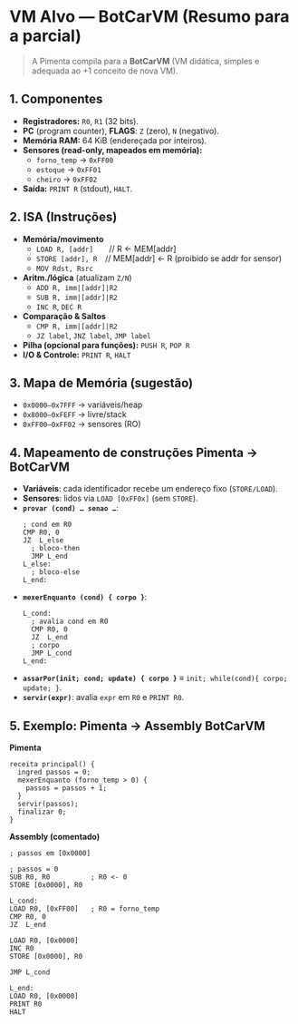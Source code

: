 # VM Alvo — BotCarVM (Resumo para a parcial)

> A Pimenta compila para a **BotCarVM** (VM didática, simples e adequada ao +1 conceito de nova VM).

## 1. Componentes
- **Registradores:** `R0`, `R1` (32 bits).
- **PC** (program counter), **FLAGS**: `Z` (zero), `N` (negativo).
- **Memória RAM:** 64 KiB (endereçada por inteiros).
- **Sensores (read-only, mapeados em memória):**
  - `forno_temp` → `0xFF00`
  - `estoque` → `0xFF01`
  - `cheiro` → `0xFF02`
- **Saída:** `PRINT R` (stdout), `HALT`.

## 2. ISA (Instruções)
- **Memória/movimento**
  - `LOAD R, [addr]`  // R ← MEM[addr]
  - `STORE [addr], R` // MEM[addr] ← R  (proibido se addr for sensor)
  - `MOV Rdst, Rsrc`
- **Aritm./lógica** (atualizam `Z/N`)
  - `ADD R, imm|[addr]|R2`
  - `SUB R, imm|[addr]|R2`
  - `INC R`, `DEC R`
- **Comparação & Saltos**
  - `CMP R, imm|[addr]|R2`
  - `JZ label`, `JNZ label`, `JMP label`
- **Pilha (opcional para funções):** `PUSH R`, `POP R`
- **I/O & Controle:** `PRINT R`, `HALT`

## 3. Mapa de Memória (sugestão)
- `0x0000–0x7FFF` → variáveis/heap  
- `0x8000–0xFEFF` → livre/stack  
- `0xFF00–0xFF02` → sensores (RO)

## 4. Mapeamento de construções Pimenta → BotCarVM
- **Variáveis**: cada identificador recebe um endereço fixo (`STORE/LOAD`).
- **Sensores**: lidos via `LOAD [0xFF0x]` (sem `STORE`).
- **`provar (cond) … senao …`**:
  ```
  ; cond em R0
  CMP R0, 0
  JZ  L_else
    ; bloco-then
    JMP L_end
  L_else:
    ; bloco-else
  L_end:
  ```
- **`mexerEnquanto (cond) { corpo }`**:
  ```
  L_cond:
    ; avalia cond em R0
    CMP R0, 0
    JZ  L_end
    ; corpo
    JMP L_cond
  L_end:
  ```
- **`assarPor(init; cond; update) { corpo }`** ≡ `init; while(cond){ corpo; update; }`.
- **`servir(expr)`**: avalia `expr` em `R0` e `PRINT R0`.

## 5. Exemplo: Pimenta → Assembly BotCarVM

**Pimenta**
```pimenta
receita principal() {
  ingred passos = 0;
  mexerEnquanto (forno_temp > 0) {
    passos = passos + 1;
  }
  servir(passos);
  finalizar 0;
}
```

**Assembly (comentado)**
```
; passos em [0x0000]

; passos = 0
SUB R0, R0          ; R0 <- 0
STORE [0x0000], R0

L_cond:
LOAD R0, [0xFF00]   ; R0 = forno_temp
CMP R0, 0
JZ  L_end

LOAD R0, [0x0000]
INC R0
STORE [0x0000], R0

JMP L_cond

L_end:
LOAD R0, [0x0000]
PRINT R0
HALT
```
